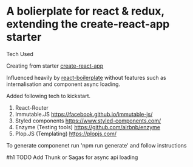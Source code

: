 # A bolierplate for react & redux, extending the create-react-app starter
Tech Used

Creating from starter [create-react-app](https://github.com/facebook/create-react-app)

Influenced heavily by [react-boilerplate](https://github.com/react-boilerplate/react-boilerplate) without features such as internalisation and component async loading.

Added following tech to kickstart.

1. React-Router
2. Immutable.JS https://facebook.github.io/immutable-js/
3. Styled components https://www.styled-components.com/
4. Enzyme (Testing tools) https://github.com/airbnb/enzyme
5. Plop.JS (Templating) https://plopjs.com/

To generate componenet run 'npm run generate' and follow instructions

#h1 TODO
Add Thunk or Sagas for async api loading



